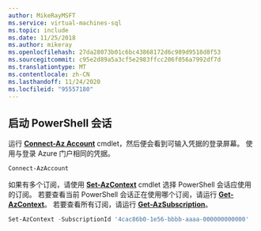 ```yaml
---
author: MikeRayMSFT
ms.service: virtual-machines-sql
ms.topic: include
ms.date: 11/25/2018
ms.author: mikeray
ms.openlocfilehash: 27da28073b01c6bc43868172d6c989d9518d8f53
ms.sourcegitcommit: c95e2d89a5a3cf5e2983ffcc206f056a7992df7d
ms.translationtype: MT
ms.contentlocale: zh-CN
ms.lasthandoff: 11/24/2020
ms.locfileid: "95557180"
---
```

## <a name="start-your-powershell-session"></a>启动 PowerShell 会话
 

运行 [**Connect-Az Account**](/powershell/module/Az.Accounts/Connect-AzAccount) cmdlet，然后便会看到可输入凭据的登录屏幕。 使用与登录 Azure 门户相同的凭据。

```powershell
Connect-AzAccount
```

如果有多个订阅，请使用 [**Set-AzContext**](/powershell/module/az.accounts/set-azcontext) cmdlet 选择 PowerShell 会话应使用的订阅。 若要查看当前 PowerShell 会话正在使用哪个订阅，请运行 [**Get-AzContext**](/powershell/module/az.accounts/get-azcontext)。 若要查看所有订阅，请运行 [**Get-AzSubscription**](/powershell/module/az.accounts/get-azsubscription)。

```powershell
Set-AzContext -SubscriptionId '4cac86b0-1e56-bbbb-aaaa-000000000000'
```